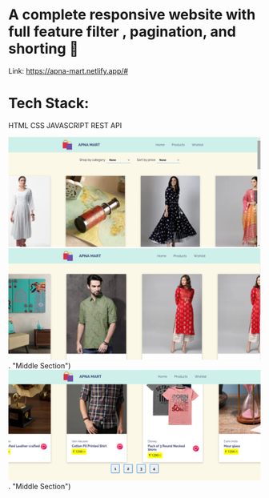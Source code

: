 # A complete responsive website with full feature filter , pagination, and shorting 🙏
Link: https://apna-mart.netlify.app/#

# Tech Stack: 
HTML CSS JAVASCRIPT REST API 

![Alt text](./image/Screenshot%20(343).png "Top Section")
![Alt text](./image/Screenshot%20(344).png). "Middle Section")
![Alt text](./image/Screenshot%20(345).png). "Middle Section")